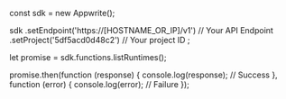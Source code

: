 const sdk = new Appwrite();

sdk
    .setEndpoint('https://[HOSTNAME_OR_IP]/v1') // Your API Endpoint
    .setProject('5df5acd0d48c2') // Your project ID
;

let promise = sdk.functions.listRuntimes();

promise.then(function (response) {
    console.log(response); // Success
}, function (error) {
    console.log(error); // Failure
});